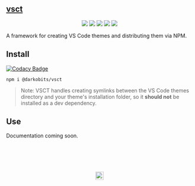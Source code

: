 <a href="#top" id="top">
  <h2 color="#FFFFFF">vsct</h2>
</a>
<p align="center">
  <a href="https://www.npmjs.com/package/@darkobits/vsct"><img src="https://img.shields.io/npm/v/@darkobits/vsct.svg?style=flat-square"></a>
  <a href="https://travis-ci.org/darkobits/vsct"><img src="https://img.shields.io/travis/darkobits/vsct.svg?style=flat-square"></a>
  <a href="https://www.codacy.com/app/darkobits/vsct"><img src="https://img.shields.io/codacy/coverage/22b43395323a471cb28fdefa5ccc5b4e.svg?style=flat-square"></a>
  <a href="https://github.com/conventional-changelog/standard-version"><img src="https://img.shields.io/badge/conventional%20commits-1.0.0-027dc6.svg?style=flat-square"></a>
  <a href="https://github.com/sindresorhus/xo"><img src="https://img.shields.io/badge/code_style-XO-e271a5.svg?style=flat-square"></a>
</p>

A framework for creating VS Code themes and distributing them via NPM.

## Install

[![Codacy Badge](https://api.codacy.com/project/badge/Grade/05354c3fb8404d73840d7a80b176bce6)](https://app.codacy.com/app/darkobits/vsct?utm_source=github.com&utm_medium=referral&utm_content=darkobits/vsct&utm_campaign=Badge_Grade_Dashboard)

```
npm i @darkobits/vsct
```

> Note: VSCT handles creating symlinks between the VS Code themes directory and your theme's installation folder, so it **should not** be installed as a dev dependency.

## Use

Documentation coming soon.

## &nbsp;
<p align="center">
  <br>
  <img width="22" height="22" src="https://cloud.githubusercontent.com/assets/441546/25318539/db2f4cf2-2845-11e7-8e10-ef97d91cd538.png">
</p>
